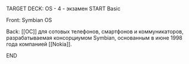 TARGET DECK: OS - 4 - экзамен
START
Basic


Front: Symbian OS

Back: [[ОС]] для сотовых телефонов, смартфонов и коммуникаторов, разрабатываемая консорциумом Symbian, основанным в июне 1998 года компанией [[Nokia]].
<!--ID: 1663488760550-->
END 